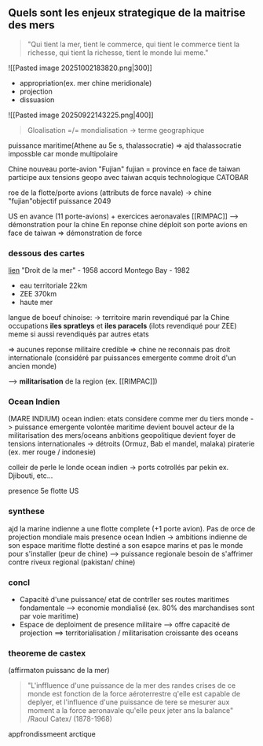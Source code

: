 ## Quels sont les enjeux strategique de la maitrise des mers

> "Qui tient la mer, tient le commerce, qui tient le commerce tient la richesse, qui tient la richesse, tient le monde lui meme."

![[Pasted image 20251002183820.png|300]]
- appropriation(ex. mer chine meridionale)
- projection
- dissuasion

![[Pasted image 20250922143225.png|400]]
>Gloalisation =/= mondialisation
 -> terme geographique

puissance maritime(Athene au 5e s, thalassocratie)
=> ajd thalassocratie impossble car monde multipolaire

Chine
nouveau porte-avion "Fujian"
fujian = province en face de taiwan
participe aux tensions geopo avec taiwan
acquis technologique CATOBAR

roe de la flotte/porte avions (attributs de force navale)
-> chine "fujian"objectif puissance 2049

US en avance (11 porte-avions) + exercices aeronavales [[RIMPAC]]
--> démonstration pour la chine
En reponse chine déploit son porte avions en face de taiwan
=> démonstration de force

### dessous des cartes
[lien](https://www.youtube.com/watch?v=KMkQkOKPCJ0)
"Droit de la mer" - 1958
accord Montego Bay - 1982

- eau territoriale 22km
- ZEE 370km
- haute mer

langue de boeuf chinoise:
-> territoire marin revendiqué par la Chine
occupations **iles spratleys** et **iles paracels**
(ilots revendiqué pour ZEE)
meme si aussi revendiqués par autres etats

=> aucunes reponse militaire credible
=> chine ne reconnais pas droit internationale
	(considéré par puissances emergente comme droit d'un ancien monde)

--> **militarisation** de la region (ex. [[RIMPAC]]) 


### Ocean Indien
(MARE INDIUM)
ocean indien: etats considere comme mer du tiers monde
-> puissance emergente volontée maritime
devient bouvel acteur de la militarisation des mers/oceans
anbitions geopolitique
devient foyer de tensions internationales
-> détroits (Ormuz, Bab el mandel, malaka)
piraterie (ex. mer rouge / indonesie)

colleir de perle le londe ocean indien
-> ports cotrollés par pekin
ex. Djibouti, etc...

presence 5e flotte US

### synthese
ajd la marine indienne a une flotte complete (+1 porte avion). Pas de orce de projection mondiale mais presence ocean Indien
-> ambitions indienne de son espace maritime
flotte destiné a son esapce marins et pas le monde 
pour s'installer (peur de chine)
--> puissance regionale
besoin de s'affrimer contre riveux regional (pakistan/ chine)

### concl
- Capacité d'une puissance/ etat de contrller ses routes maritimes fondamentale
--> economie mondialisé (ex. 80% des marchandises sont par voie maritime)
- Espace de deploiment de presence militaire
--> offre capacité de projection
==> territorialisation / militarisation croissante des oceans

### theoreme de castex
(affirmaton puissanc de la mer)
> "L'inffluence d'une puissance de la mer des randes crises de ce monde est fonction de la force aéroterrestre q'elle est capable de deplyer, et l'influence d'une puissance de tere se mesurer aux moment a la force aeronavale qu'elle peux jeter ans la balance"
> 	/Raoul Catex/ (1878-1968)

appfrondissmeent arctique